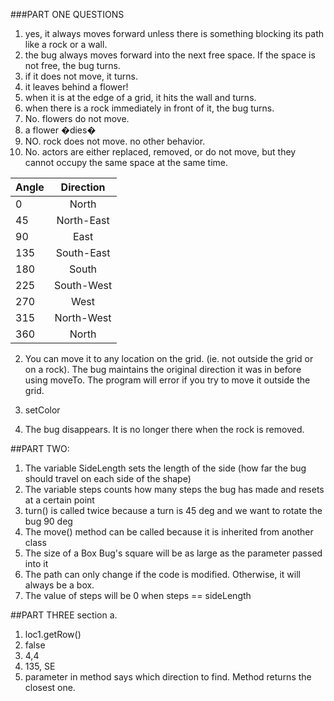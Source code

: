 ###PART ONE QUESTIONS
1. yes, it always moves forward unless there is something blocking its path like a rock or a wall.
2. the bug always moves forward into the next free space. If the space is not free, the bug turns.
3. if it does not move, it turns.
4. it leaves behind a flower!
5. when it is at the edge of a grid, it hits the wall and turns.
6. when there is a rock immediately in front of it, the bug turns.
7. No. flowers do not move.
8. a flower �dies�
9. NO. rock does not move. no other behavior.
10. No. actors are either replaced, removed, or do not move, but they cannot occupy the same space at the same time.

| Angle  | Direction  |
| ------ |:----------:|
| 0      | North      |
| 45     | North-East |
| 90     | East       |
| 135    | South-East |
| 180    | South      |
| 225    | South-West |
| 270    | West       |
| 315    | North-West |
| 360    | North      |

2. You can move it to any location on the grid. (ie. not outside the grid or on a rock). The bug maintains the original direction it was in before using moveTo. The program will error if you try to move it outside the grid.

3. setColor

4. The bug disappears. It is no longer there when the rock is removed.

##PART TWO:

1. The variable SideLength sets the length of the side (how far the bug should travel on each side of the shape)
2. The variable steps counts how many steps the bug has made and resets at a certain point
3. turn() is called twice because a turn is 45 deg and we want to rotate the bug 90 deg
4. The move() method can be called because it is inherited from another class
5. The size of a Box Bug's square will be as large as the parameter passed into it
6. The path can only change if the code is modified. Otherwise, it will always be a box.
7. The value of steps will be 0 when steps == sideLength


##PART THREE
section a.
1. loc1.getRow() 
2. false
3. 4,4
4. 135, SE
5. parameter in method says which direction to find. Method returns the closest one.
